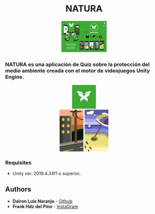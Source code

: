 <div align="center">
  <h1 align="center">NATURA</h1>
  <img src="Pancarta.jpg" alt="Mi imagen" width="30%" height="30%">
</div>

### NATURA es una aplicación de Quiz sobre la protección del medio ambiente creada con el motor de videojuegos Unity Engine.

  <div align="center">
  <img src="Assets/NATURA ICON FONDO.jpg" alt="Mi imagen" width="15%" height="15%">
</div>

<div align="center">
  <img src="ciudad bien.png" alt="Mi imagen" width="15%" height="15%">
  <img src="playa mal.png" alt="Mi imagen" width="15%" height="15%">
</div>

### Requisites
- Unity ver. 2019.4.34f1 o superior.

## Authors

* **Dairon Luis Naranjo** - [Github](https://github.com/daironln/)
* **Frank Hdz del Pino** - [InstaGram](https://www.instagram.com/frank.hdezzz?igsh=MzRlODBiNWFlZA==)
